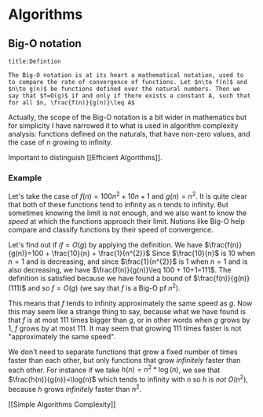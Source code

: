 # Algorithms
## Big-O notation

```ad-summary 
title:Defintion 

The Big-O notation is at its heart a mathematical notation, used to
to compare the rate of convergence of functions. Let $n\to f(n)$ and 
$n\to g(n)$ be functions defined over the natural numbers. Then we 
say that $f=O(g)$ if and only if there exists a constant A, such that 
for all $n, \frac{f(n)}{g(n)}\leq A$
```

Actually, the scope of the Big-O notation is a bit wider in mathematics but for 
simplicity I have narrowed it to what is used in algorithm complexity analysis: 
functions defined on the naturals, that have non-zero values, and the case of n
growing to infinity.

Important to distinguish [[Efficient Algorithms]].

### Example

Let's take the case of $f(n)=100n^{2}+10n+1$ and $g(n)=n^{2}$. It is quite clear that both 
of these functions tend to infinity as n tends to infinity. But sometimes knowing the limit is not enough, and we also want to know the *speed* at which the functions approach their limit. Notions like Big-O help compare and classify functions by their speed of convergence. 

Let's find out if $if = O(g)$ by applying the definition. We have $\frac{f(n)}{g(n)}=100 + \frac{10}{n} + \frac{1}{n^{2}}$ Since $\frac{10}{n}$ is $10$ when $n=1$ and is decreasing, and since $\frac{1}{n^{2}}$ is 1 when $n=1$ and is also decreasing, we have $\frac{f(n)}{g(n)}\leq 100 + 10+1=111$. The definition is satisfied because we have found a bound of $\frac{f(n)}{g(n)}(111)$  and so $f=O(g)$ (we say that $f$ is a Big-O pf $n^{2}$).

This means that $f$ tends to infinity approximately the same speed as $g$. Now this may seem like a strange thing to say, because what we have found is that $f$ is at most $111$ times bigger than $g$, or in other words when $g$ grows by $1$, $f$ grows by at most $111$. It may seem that growing $111$ times faster is not "approximately the same speed". 

We don't need to separate functions that grow a fixed number of times faster than each other, but only functions that grow *infinitely* faster than each other. For instance if we take $h(n)=n^{2}*\log(n)$, we see that $\frac{h(n)}{g(n)}=\log(n)$ which tends to infinity with $n$ so $h$ is *not* $O(n^{2})$, because $h$ grows *infinitely* faster than $n^{2}$.

[[Simple Algorithms Complexity]]
